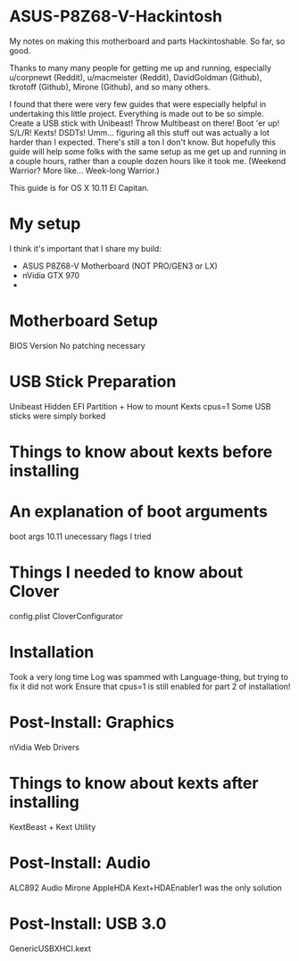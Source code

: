 # ASUS-P8Z68-V-Hackintosh
My notes on making this motherboard and parts Hackintoshable. So far, so good.

Thanks to many many people for getting me up and running, especially u/corpnewt (Reddit), u/macmeister (Reddit), DavidGoldman (Github), tkrotoff (Github), Mirone (Github), and so many others.

I found that there were very few guides that were especially helpful in undertaking this little project. Everything is made out to be so simple. Create a USB stick with Unibeast! Throw Multibeast on there! Boot 'er up! S/L/R! Kexts! DSDTs! Umm... figuring all this stuff out was actually a lot harder than I expected. There's still a ton I don't know. But hopefully this guide will help some folks with the same setup as me get up and running in a couple hours, rather than a couple dozen hours like it took me. (Weekend Warrior? More like... Week-long Warrior.)

This guide is for OS X 10.11 El Capitan.

# My setup

I think it's important that I share my build:
* ASUS P8Z68-V Motherboard (NOT PRO/GEN3 or LX)
* nVidia GTX 970
* 


# Motherboard Setup
BIOS Version
No patching necessary

# USB Stick Preparation
Unibeast
Hidden EFI Partition + How to mount
Kexts
cpus=1
Some USB sticks were simply borked

# Things to know about kexts before installing

# An explanation of boot arguments
boot args
10.11
unecessary flags I tried

# Things I needed to know about Clover
config.plist
CloverConfigurator

# Installation
Took a very long time
Log was spammed with Language-thing, but trying to fix it did not work
Ensure that cpus=1 is still enabled for part 2 of installation!

# Post-Install: Graphics
nVidia Web Drivers

# Things to know about kexts after installing
KextBeast + Kext Utility

# Post-Install: Audio
ALC892 Audio
Mirone AppleHDA Kext+HDAEnabler1 was the only solution

# Post-Install: USB 3.0
GenericUSBXHCI.kext

